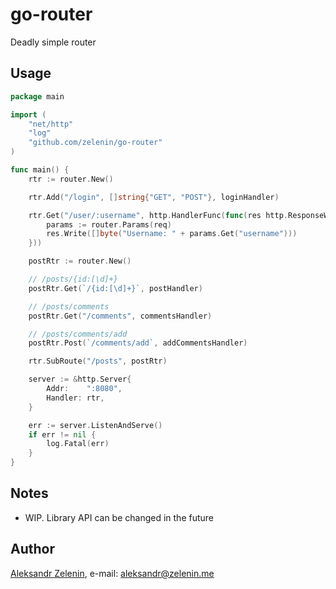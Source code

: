 # go-router

Deadly simple router

## Usage

```go
package main

import (
    "net/http"
    "log"
    "github.com/zelenin/go-router"
)

func main() {
    rtr := router.New()

    rtr.Add("/login", []string{"GET", "POST"}, loginHandler)

    rtr.Get("/user/:username", http.HandlerFunc(func(res http.ResponseWriter, req *http.Request) {
        params := router.Params(req)
        res.Write([]byte("Username: " + params.Get("username")))
    }))

    postRtr := router.New()

    // /posts/{id:[\d]+}
    postRtr.Get(`/{id:[\d]+}`, postHandler)

    // /posts/comments
    postRtr.Get("/comments", commentsHandler)

    // /posts/comments/add
    postRtr.Post(`/comments/add`, addCommentsHandler)

    rtr.SubRoute("/posts", postRtr)

    server := &http.Server{
        Addr:    ":8080",
        Handler: rtr,
    }

    err := server.ListenAndServe()
    if err != nil {
        log.Fatal(err)
    }
}

```

## Notes

* WIP. Library API can be changed in the future

## Author

[Aleksandr Zelenin](https://github.com/zelenin/), e-mail: [aleksandr@zelenin.me](mailto:aleksandr@zelenin.me)
